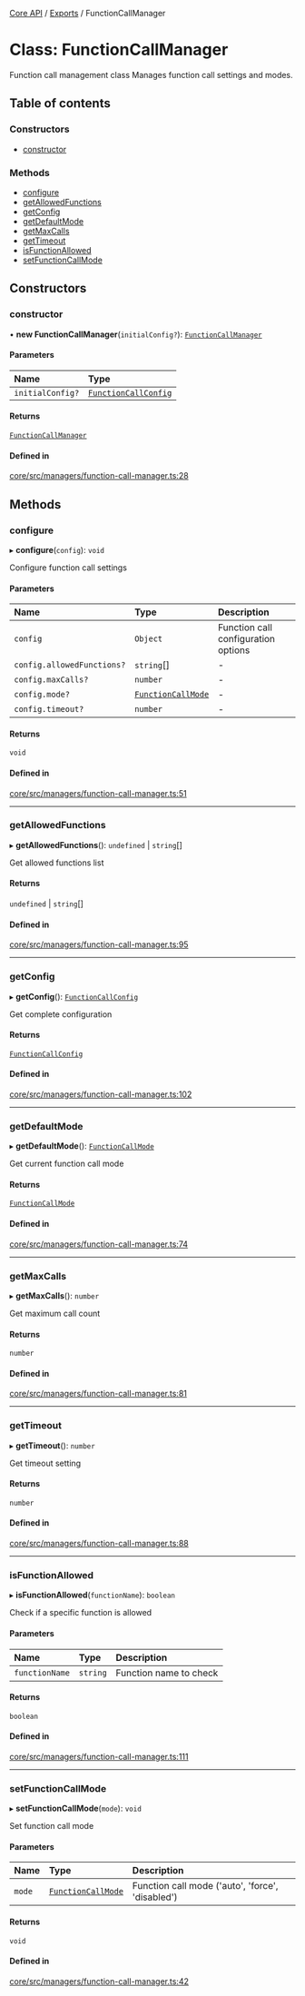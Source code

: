 <!-- 
 ⚠️  AUTO-GENERATED FILE - DO NOT EDIT MANUALLY
 This file is automatically generated by scripts/docs-generator.js
 To make changes, edit the source TypeScript files or update the generator script
-->

[Core API](../../) / [Exports](../modules) / FunctionCallManager

# Class: FunctionCallManager

Function call management class
Manages function call settings and modes.

## Table of contents

### Constructors

- [constructor](FunctionCallManager#constructor)

### Methods

- [configure](FunctionCallManager#configure)
- [getAllowedFunctions](FunctionCallManager#getallowedfunctions)
- [getConfig](FunctionCallManager#getconfig)
- [getDefaultMode](FunctionCallManager#getdefaultmode)
- [getMaxCalls](FunctionCallManager#getmaxcalls)
- [getTimeout](FunctionCallManager#gettimeout)
- [isFunctionAllowed](FunctionCallManager#isfunctionallowed)
- [setFunctionCallMode](FunctionCallManager#setfunctioncallmode)

## Constructors

### constructor

• **new FunctionCallManager**(`initialConfig?`): [`FunctionCallManager`](FunctionCallManager)

#### Parameters

| Name | Type |
| :------ | :------ |
| `initialConfig?` | [`FunctionCallConfig`](../interfaces/FunctionCallConfig) |

#### Returns

[`FunctionCallManager`](FunctionCallManager)

#### Defined in

[core/src/managers/function-call-manager.ts:28](https://github.com/woojubb/robota/blob/5baf93af575921706aa46fe1ad8da7f17667ecdd/packages/core/src/managers/function-call-manager.ts#L28)

## Methods

### configure

▸ **configure**(`config`): `void`

Configure function call settings

#### Parameters

| Name | Type | Description |
| :------ | :------ | :------ |
| `config` | `Object` | Function call configuration options |
| `config.allowedFunctions?` | `string`[] | - |
| `config.maxCalls?` | `number` | - |
| `config.mode?` | [`FunctionCallMode`](../modules#functioncallmode) | - |
| `config.timeout?` | `number` | - |

#### Returns

`void`

#### Defined in

[core/src/managers/function-call-manager.ts:51](https://github.com/woojubb/robota/blob/5baf93af575921706aa46fe1ad8da7f17667ecdd/packages/core/src/managers/function-call-manager.ts#L51)

___

### getAllowedFunctions

▸ **getAllowedFunctions**(): `undefined` \| `string`[]

Get allowed functions list

#### Returns

`undefined` \| `string`[]

#### Defined in

[core/src/managers/function-call-manager.ts:95](https://github.com/woojubb/robota/blob/5baf93af575921706aa46fe1ad8da7f17667ecdd/packages/core/src/managers/function-call-manager.ts#L95)

___

### getConfig

▸ **getConfig**(): [`FunctionCallConfig`](../interfaces/FunctionCallConfig)

Get complete configuration

#### Returns

[`FunctionCallConfig`](../interfaces/FunctionCallConfig)

#### Defined in

[core/src/managers/function-call-manager.ts:102](https://github.com/woojubb/robota/blob/5baf93af575921706aa46fe1ad8da7f17667ecdd/packages/core/src/managers/function-call-manager.ts#L102)

___

### getDefaultMode

▸ **getDefaultMode**(): [`FunctionCallMode`](../modules#functioncallmode)

Get current function call mode

#### Returns

[`FunctionCallMode`](../modules#functioncallmode)

#### Defined in

[core/src/managers/function-call-manager.ts:74](https://github.com/woojubb/robota/blob/5baf93af575921706aa46fe1ad8da7f17667ecdd/packages/core/src/managers/function-call-manager.ts#L74)

___

### getMaxCalls

▸ **getMaxCalls**(): `number`

Get maximum call count

#### Returns

`number`

#### Defined in

[core/src/managers/function-call-manager.ts:81](https://github.com/woojubb/robota/blob/5baf93af575921706aa46fe1ad8da7f17667ecdd/packages/core/src/managers/function-call-manager.ts#L81)

___

### getTimeout

▸ **getTimeout**(): `number`

Get timeout setting

#### Returns

`number`

#### Defined in

[core/src/managers/function-call-manager.ts:88](https://github.com/woojubb/robota/blob/5baf93af575921706aa46fe1ad8da7f17667ecdd/packages/core/src/managers/function-call-manager.ts#L88)

___

### isFunctionAllowed

▸ **isFunctionAllowed**(`functionName`): `boolean`

Check if a specific function is allowed

#### Parameters

| Name | Type | Description |
| :------ | :------ | :------ |
| `functionName` | `string` | Function name to check |

#### Returns

`boolean`

#### Defined in

[core/src/managers/function-call-manager.ts:111](https://github.com/woojubb/robota/blob/5baf93af575921706aa46fe1ad8da7f17667ecdd/packages/core/src/managers/function-call-manager.ts#L111)

___

### setFunctionCallMode

▸ **setFunctionCallMode**(`mode`): `void`

Set function call mode

#### Parameters

| Name | Type | Description |
| :------ | :------ | :------ |
| `mode` | [`FunctionCallMode`](../modules#functioncallmode) | Function call mode ('auto', 'force', 'disabled') |

#### Returns

`void`

#### Defined in

[core/src/managers/function-call-manager.ts:42](https://github.com/woojubb/robota/blob/5baf93af575921706aa46fe1ad8da7f17667ecdd/packages/core/src/managers/function-call-manager.ts#L42)

